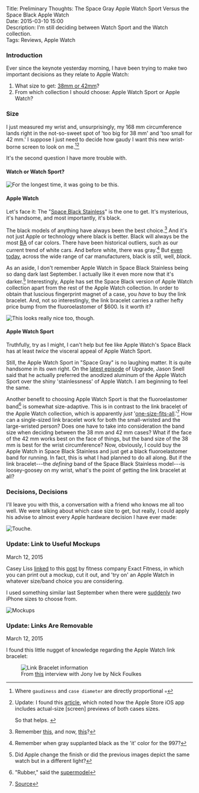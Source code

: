Title: Preliminary Thoughts: The Space Gray Apple Watch Sport Versus the Space Black Apple Watch  
Date: 2015-03-10 15:00  
Description: I'm still deciding between Watch Sport and the Watch collection.  
Tags: Reviews, Apple Watch  

### Introduction

Ever since the keynote yesterday morning, I have been trying to make two important decisions as they relate to Apple Watch:

1. What size to get: [38mm or 42mm][1]?
2. From which collection I should choose: Apple Watch Sport or Apple Watch?

### Size

I just measured my wrist and, unsurprisingly, my 168 mm circumference lands right in the not-so-sweet spot of 'too big for 38 mm' and 'too small for 42 mm.' I suppose I just need to decide how gaudy I want this new wrist-borne screen to look on me.[^1][^2]

It's the second question I have more trouble with. 

#### Watch or Watch Sport?

![For the longest time, it was going to be this.](https://d.pr/i/1jzlL+ "Apple Watch Space Black")
<!-- {.screenshot} -->

#### Apple Watch

Let's face it: The "[Space Black Stainless][3]" is the one to get. It's mysterious, it's handsome, and most importantly, it's black. 

The black models of anything have always been the best choice.[^3] And it's not just Apple or technology where black is better. Black will always be the most [BA][4] of car colors. There have been historical outliers, such as our current trend of white cars. And before white, there was gray.[^4] But [even today][5], across the wide range of car manufacturers, black is still, well, *black*. 

As an aside, I don't remember Apple Watch in Space Black Stainless being so dang dark last September. I actually like it even more now that it's darker.[^5] Interestingly, Apple has set the Space Black version of Apple Watch  collection apart from the rest of the Apple Watch collection. In order to obtain that luscious fingerprint magnet of a case, you *have* to buy the link bracelet. And, not so interestingly, the link bracelet carries a rather hefty price bump from the fluoroelastomer of $600. Is it worth it?

![This looks really nice too, though.](https://d.pr/i/161KY+ "Apple Watch Sport")
<!-- {.screenshot) -->

#### Apple Watch Sport

Truthfully, try as I might, I can't help but fee like Apple Watch's Space Black has at least *twice* the visceral appeal of Apple Watch Sport.

Still, the Apple Watch Sport in "Space Gray" is no laughing matter. It is quite handsome in its own right. On the [latest episode][6] of Upgrade, Jason Snell said that he actually preferred the anodized aluminum of the Apple Watch Sport over the shiny 'stainlessness' of Apple Watch. I am beginning to feel the same.

Another benefit to choosing Apple Watch Sport is that the fluoroelastomer band[^6] is somewhat size-adaptive. This is in contrast to the link bracelet of the Apple Watch collection, which is apparently *just* '[one-size-fits-all][7].'[^7] How can a single-sized link bracelet work for both the small-wristed and the large-wristed person? Does one have to take into consideration the band size when deciding between the 38 mm and 42 mm cases? What if the face of the 42 mm works best on the face of things, but the band size of the 38 mm is best for the wrist circumference? Now, obviously, I could buy the Apple Watch in Space Black Stainless and just get a black fluoroelastomer band for running. In fact, this is what I had planned to do all along. But if the link bracelet---the *defining* band of the Space Black Stainless model---is loosey-goosey on my wrist, what's the point of getting the link bracelet at all?

### Decisions, Decisions

I'll leave you with this, a conversation with a friend who knows me all too well. We were talking about which case size to get, but really, I could apply his advise to almost every Apple hardware decision I have ever made:

![Touche.](https://d.pr/i/13VbL+ "Conversation with John")
<!-- {.screenshot .iphone} -->

<aside class="update">

### Update: Link to Useful Mockups
<p class="updateTime"><time datetime="2015-03-12">March 12, 2015</time></p>

Casey Liss [linked][8] to this [post][9] by fitness company Exact Fitness, in which you can print out a mockup, cut it out, and 'try on' an Apple Watch in whatever size/band choice you are considering.

I used something similar last September when there were [suddenly][10] *two* iPhone sizes to choose from.

![Mockups](https://d.pr/i/10oi3+ "Mockups")
<!-- {.screenshot style="width: 80%;"} -->

</aside>

<aside class="update">

### Update: Links Are Removable
<p class="updateTime"><time datetime="2015-03-12">March 12, 2015</time></p>

I found this little nugget of knowledge regarding the Apple Watch link bracelet:

<figure>
	<img class="screenshot iphone" src="https://pbs.twimg.com/media/B__JFBzUQAEqzn9.png" alt="Link Bracelet information" title="Link Bracelet information">
	<figcaption>From <a href="http://howtospendit.ft.com/articles/77791-the-man-behind-the-apple-watch">this</a> interview with Jony Ive by Nick Foulkes</figcaption>
</figure>

</aside>

[^1]: Where `gaudiness` and `case diameter` are directly proportional `∝`
[^2]: Update: I found this [article][a], which noted how the Apple Store iOS app includes actual-size [screen] previews of both cases sizes.
	<p style="display:inline">So that helps.</p>
[^3]: Remember [this][b], and now, [this][c]?
[^4]: Remember when gray supplanted black as the 'it' color for the 997?
[^5]: Did Apple change the finish or did the previous images depict the same watch but in a different light?
[^6]: "Rubber," said the [supermodel][d]
[^7]: [Source][e]

[a]: http://www.mcelhearn.com/try-out-apple-watch-sizes-on-your-wrist/ "More mockups"
[b]: http://www.512pixels.net/blog/2015/2/future-classics-the-black-macbook "Stephen Hackett on the Black MacBook"
[c]: https://twitter.com/viticci/status/575014129095864320 "Federico Viticci checking out the Retina MacBook"
[d]: https://www.apple.com/watch/christy-turlington-burns/ "Apple's piece on Christy Turlington-Burns"
[e]: http://store.apple.com/Catalog/regional/amr/pdf/static/pdf/content/Watch_Sizing_Guide.pdf "Sizing guide for Apple Watch"

[1]: /2015/3/9/apple-watch-sizing-38-mm-or-42-mm "My post questioning whether the 42mm model was for me"
[3]: http://www.apple.com/watch/apple-watch/space-black-stainless-steel-case-space-black-link-bracelet/ "Apple's product page for the Apple Watch Space Black"
[4]: http://nl.urbandictionary.com/define.php?term=BA&amp;defid=1081389 "Urban Dictionary: BA'"
[5]: http://car.astroawani.com/detail/news-grey-new-black-47911 "'Grey is the new black'"
[6]: http://www.relay.fm/upgrade/26 "Upgrade, episode 26"
[7]: https://d.pr/i/12Qgx+ "Apple's guide to 38mm vs 42mm Watch link bracelet sizes"
[8]: http://www.caseyliss.com/2015/3/11/apple-watch-paper-try-on "Casey's mockups of Apple Watch"
[9]: http://exactfitnessapps.com/try-it-on-apple-watch-sizing-guide.html "Source of mockups Casey linked to on his site"
[10]: http://thenextweb.com/apple/2014/09/09/apple-unveils-iphone-6/ "TNW reporting on Apple unveiling the iPhones 6"